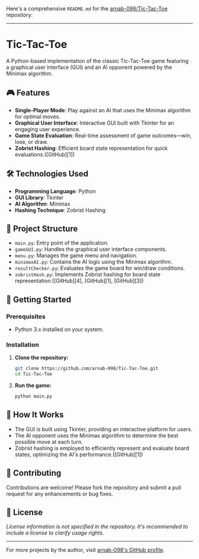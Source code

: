 Here's a comprehensive `README.md` for the [arnab-098/Tic-Tac-Toe](https://github.com/arnab-098/Tic-Tac-Toe) repository:

---

# Tic-Tac-Toe

A Python-based implementation of the classic Tic-Tac-Toe game featuring a graphical user interface (GUI) and an AI opponent powered by the Minimax algorithm.

## 🎮 Features

* **Single-Player Mode**: Play against an AI that uses the Minimax algorithm for optimal moves.
* **Graphical User Interface**: Interactive GUI built with Tkinter for an engaging user experience.
* **Game State Evaluation**: Real-time assessment of game outcomes—win, lose, or draw.
* **Zobrist Hashing**: Efficient board state representation for quick evaluations.([GitHub][1])

## 🛠️ Technologies Used

* **Programming Language**: Python
* **GUI Library**: Tkinter
* **AI Algorithm**: Minimax
* **Hashing Technique**: Zobrist Hashing

## 📁 Project Structure

* `main.py`: Entry point of the application.
* `gameGUI.py`: Handles the graphical user interface components.
* `menu.py`: Manages the game menu and navigation.
* `minimaxAI.py`: Contains the AI logic using the Minimax algorithm.
* `resultChecker.py`: Evaluates the game board for win/draw conditions.
* `zobristHash.py`: Implements Zobrist hashing for board state representation.([GitHub][4], [GitHub][1], [GitHub][3])

## 🚀 Getting Started

### Prerequisites

* Python 3.x installed on your system.

### Installation

1. **Clone the repository:**

   ```bash
   git clone https://github.com/arnab-098/Tic-Tac-Toe.git
   cd Tic-Tac-Toe
   ```



2. **Run the game:**

   ```bash
   python main.py
   ```



## 🧠 How It Works

* The GUI is built using Tkinter, providing an interactive platform for users.
* The AI opponent uses the Minimax algorithm to determine the best possible move at each turn.
* Zobrist hashing is employed to efficiently represent and evaluate board states, optimizing the AI's performance.([GitHub][1])

## 🤝 Contributing

Contributions are welcome! Please fork the repository and submit a pull request for any enhancements or bug fixes.

## 📄 License

*License information is not specified in the repository. It's recommended to include a license to clarify usage rights.*

---

For more projects by the author, visit [arnab-098's GitHub profile](https://github.com/arnab-098/).
